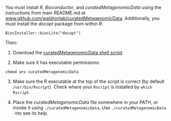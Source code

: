 You must install *R*, *Bioconductor*, and *curatedMetagenomicData* using the instructions from main README.md at www.github.com/waldronlab/curatedMetagenomicData. 
Additionally, you must install the *docopt* package from within *R*:
```
BiocInstaller::biocLite("docopt")
```

Then:

1. Download the [curatedMetagenomicData shell script](https://raw.githubusercontent.com/waldronlab/curatedMetagenomicData/master/inst/commandline/curatedMetagenomicData). 

2. Make sure it has executable permissions:
```
chmod a+x curatedMetagenomicData
```

3. Make sure the R executable at the top of the script is correct (by default `/usr/bin/Rscript`). Check where your `Rscript` is installed by `which Rscript`.

4. Place the *curatedMetagenomicData* file somewhere in your PATH, or invoke it using `./curatedMetagenomicData`. Use `./curatedMetagenomicData -h`to see its help.
